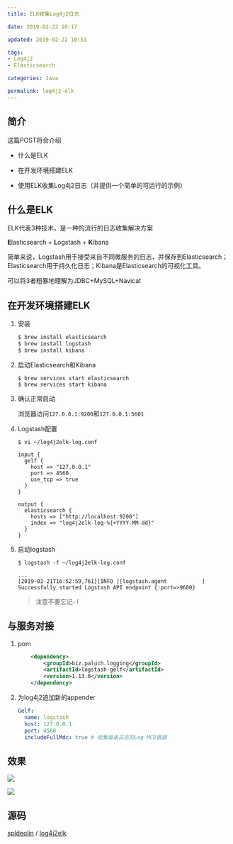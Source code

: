 ```yaml
---
title: ELK收集Log4j2日志

date: 2019-02-22 10:17

updated: 2019-02-22 10:51

tags:
- Log4j2
- Elasticsearch

categories: Java

permalink: log4j2-elk
---
```


## 简介

这篇POST将会介绍

- 什么是ELK

- 在开发环境搭建ELK
- 使用ELK收集Log4j2日志（并提供一个简单的可运行的示例）



## 什么是ELK

ELK代表3种技术，是一种的流行的日志收集解决方案

**E**lasticsearch + **L**ogstash + **K**ibana

简单来说，Logstash用于接受来自不同微服务的日志，并保存到Elasticsearch；Elasticsearch用于持久化日志；Kibana是Elasticsearch的可视化工具。

可以将3者粗暴地理解为JDBC+MySQL+Navicat



## 在开发环境搭建ELK

1. 安装

   ~~~bash
   $ brew install elasticsearch
   $ brew install logstash
   $ brew install kibana
   ~~~

2. 启动Elasticsearch和Kibana

   ~~~shell
   $ brew services start elasticsearch
   $ brew services start kibana
   ~~~

3. 确认正常启动

   浏览器访问`127.0.0.1:9200`和`127.0.0.1:5601`

4. Logstash配置

   ~~~shell
   $ vi ~/log4j2elk-log.conf
   ~~~

   ~~~shell
   input {
     gelf {
       host => "127.0.0.1"
       port => 4560
       use_tcp => true
     }
   }
   
   output {
     elasticsearch {
       hosts => ["http://localhost:9200"]
       index => "log4j2elk-log-%{+YYYY-MM-dd}"
     }
   }
   ~~~

5. 启动logstash

   ~~~shell
   $ logstash -f ~/log4j2elk-log.conf
   
   ...
   [2019-02-21T16:52:59,761][INFO ][logstash.agent           ] Successfully started Logstash API endpoint {:port=>9600}
   ~~~

   > 注意不要忘记`-f`



## 与服务对接

1. pom

   ~~~xml
       <dependency>
           <groupId>biz.paluch.logging</groupId>
           <artifactId>logstash-gelf</artifactId>
           <version>1.13.0</version>
       </dependency>
   ~~~

2. 为log4j2追加新的appender

   ~~~yaml
   Gelf:
     name: logstash
     host: 127.0.0.1
     port: 4560
     includeFullMdc: true # 收集每条日志的Log MCD数据
   ~~~




## 效果

![](https://raw.githubusercontent.com/spldeolin/log4j2elk/master/sample/console.png)



![](https://raw.githubusercontent.com/spldeolin/log4j2elk/master/sample/kibana.png)



## 源码

[spldeolin](https://github.com/spldeolin) / [log4j2elk](https://github.com/spldeolin/log4j2elk)